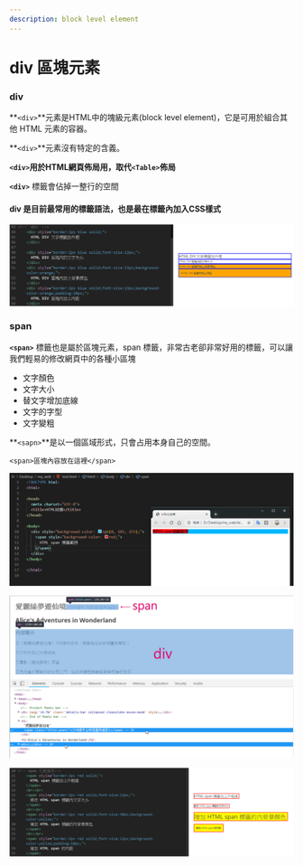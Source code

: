 ```yaml
---
description: block level element
---
```


# div 區塊元素

### div

**`<div>`**元素是HTML中的塊級元素\(block level element\)，它是可用於組合其他 HTML 元素的容器。

 **`<div>`**元素沒有特定的含義。

**`<div>`用於HTML網頁佈局用，取代`<Table>`佈局**

**`<div>`** 標籤會佔掉一整行的空間

#### div 是目前最常用的標籤語法，也是最在標籤內加入CSS樣式

![](../.gitbook/assets/image%20%2868%29.png)

### span

**`<span>`** 標籤也是屬於區塊元素，span 標籤，非常古老卻非常好用的標籤，可以讓我們輕易的修改網頁中的各種小區塊

* 文字顏色
* 文字大小
* 替文字增加底線
* 文字的字型
* 文字變粗

**`<sapn>`**是以一個區域形式，只會占用本身自己的空間。

```markup
<span>區塊內容放在這裡</span>
```

![span&#x53EA;&#x6703;&#x4F54;&#x64DA;&#x6709;&#x8A2D;&#x5B9A;&#x7684;&#x6587;&#x5B57;&#x5340;&#x584A;&#x7BC4;&#x570D;](../.gitbook/assets/image%20%2886%29.png)

![Div&#x5247;&#x6703;&#x4F54;&#x64DA;&#x4E00;&#x6574;&#x500B;&#x7248;&#x9762;](../.gitbook/assets/image%20%2862%29.png)

![](../.gitbook/assets/image%20%2845%29.png)



